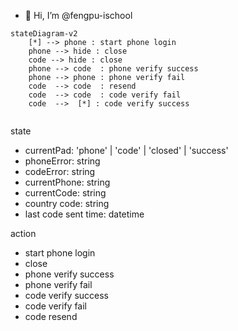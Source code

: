 - 👋 Hi, I’m @fengpu-ischool


<!---
fengpu-ischool/fengpu-ischool is a ✨ special ✨ repository because its `README.md` (this file) appears on your GitHub profile.
You can click the Preview link to take a look at your changes.
--->



```mermaid
stateDiagram-v2
    [*] --> phone : start phone login
    phone --> hide : close
    code --> hide : close
    phone --> code  : phone verify success
    phone --> phone : phone verify fail
    code  --> code  : resend
    code  --> code  : code verify fail
    code  -->  [*] : code verify success
    
```

state
* currentPad: 'phone' | 'code' | 'closed' | 'success'
* phoneError: string
* codeError: string
* currentPhone: string
* currentCode: string
* country code: string
* last code sent time: datetime


action
* start phone login
* close
* phone verify success
* phone verify fail
* code verify success
* code verify fail
* code resend
